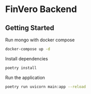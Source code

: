# FinVero Backend

## Getting Started

Run mongo with docker compose

```bash
docker-compose up -d
```

Install dependencies

```bash
poetry install
```

Run the application

```bash
poetry run uvicorn main:app --reload
```
